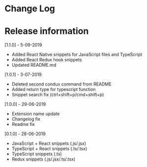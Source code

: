 # Change Log

# Release information

[1.1.0] - 5-09-2019

- Added React Native snippets for JavaScript files and TypeScript
- Added React Redux hook snippets
- Updated README.md

[1.0.1] - 3-07-2019

- Deleted second condux command from README
- Added return type for typescript function
- Snippet search fix (ctrl+shift+p/cmd+shift+p)

[1.0.0] - 29-06-2019

- Extension name update
- Changelog fix
- Readme fix

[0.1.0] - 28-06-2019

- JavaScript + React snippets (.js/.jsx)
- TypeScript + React snippets (.ts/.tsx)
- TypeScript snippets (.ts)
- Redux snippets (.js/.jsx/.ts/.tsx)
